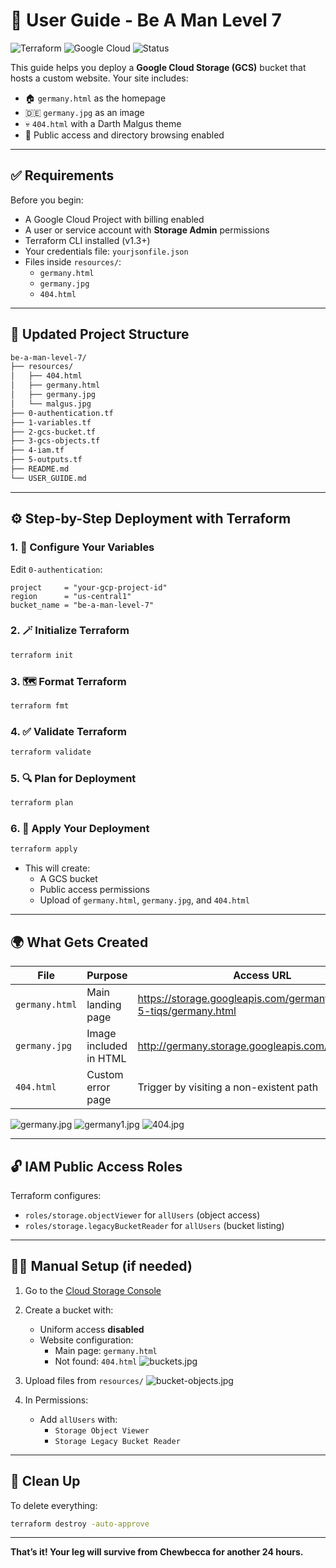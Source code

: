 # 📘 User Guide - Be A Man Level 7

![Terraform](https://img.shields.io/badge/Infra-Terraform-623CE4?logo=terraform)
![Google Cloud](https://img.shields.io/badge/Platform-Google%20Cloud-4285F4?logo=googlecloud)
![Status](https://img.shields.io/badge/Status-Working-brightgreen)

This guide helps you deploy a **Google Cloud Storage (GCS)** bucket that hosts a custom website. Your site includes:

- 🏠 `germany.html` as the homepage
- 🇩🇪 `germany.jpg` as an image
- 💀 `404.html` with a Darth Malgus theme
- 🧱 Public access and directory browsing enabled

---

## ✅ Requirements

Before you begin:

- A Google Cloud Project with billing enabled
- A user or service account with **Storage Admin** permissions
- Terraform CLI installed (v1.3+)
- Your credentials file: `yourjsonfile.json`
- Files inside `resources/`:
  - `germany.html`
  - `germany.jpg`
  - `404.html`

---

## 📁 Updated Project Structure

```bash
be-a-man-level-7/
├── resources/
│   ├── 404.html
│   ├── germany.html
│   ├── germany.jpg
│   └── malgus.jpg
├── 0-authentication.tf
├── 1-variables.tf
├── 2-gcs-bucket.tf
├── 3-gcs-objects.tf
├── 4-iam.tf
├── 5-outputs.tf
├── README.md
└── USER_GUIDE.md
```

---

## ⚙️ Step-by-Step Deployment with Terraform

### 1. 🧪 Configure Your Variables

Edit `0-authentication`:

```hcl
project     = "your-gcp-project-id"
region      = "us-central1"
bucket_name = "be-a-man-level-7"
```

### 2. 🪄 Initialize Terraform

```bash
terraform init
```

### 3. 🗺️ Format Terraform

```bash
terraform fmt
```

### 4. ✅ Validate Terraform

```bash
terraform validate
```

### 5. 🔍 Plan for Deployment

```bash
terraform plan
```

### 6. 🚀 Apply Your Deployment

```bash
terraform apply
```

- This will create:
  - A GCS bucket
  - Public access permissions
  - Upload of `germany.html`, `germany.jpg`, and `404.html`

---

## 🌍 What Gets Created

| File             | Purpose                        | Access URL                                               |
|------------------|--------------------------------|-----------------------------------------------------------|
| `germany.html`   | Main landing page              | <https://storage.googleapis.com/germany-class-6-5-tiqs/germany.html>             |
| `germany.jpg`    | Image included in HTML         | <http://germany.storage.googleapis.com/germany.jpg>  |
| `404.html`       | Custom error page              | Trigger by visiting a non-existent path                  |

![germany.jpg](/Screenshots/germany.jpg)
![germany1.jpg](/Screenshots/germany1.jpg)
![404.jpg](/Screenshots/404.jpg)

---

## 🔓 IAM Public Access Roles

Terraform configures:

- `roles/storage.objectViewer` for `allUsers` (object access)
- `roles/storage.legacyBucketReader` for `allUsers` (bucket listing)

---

## 🧑‍💻 Manual Setup (if needed)

1. Go to the [Cloud Storage Console](https://console.cloud.google.com/storage/browser)
2. Create a bucket with:
   - Uniform access **disabled**
   - Website configuration:
     - Main page: `germany.html`
     - Not found: `404.html`
![buckets.jpg](/Screenshots/buckets.jpg)

3. Upload files from `resources/`
![bucket-objects.jpg](/Screenshots/bucket-objects.jpg)

4. In Permissions:
   - Add `allUsers` with:
     - `Storage Object Viewer`
     - `Storage Legacy Bucket Reader`

---

## 🧹 Clean Up

To delete everything:

```bash
terraform destroy -auto-approve
```

---

**That’s it! Your leg will survive from Chewbecca for another 24 hours.**
